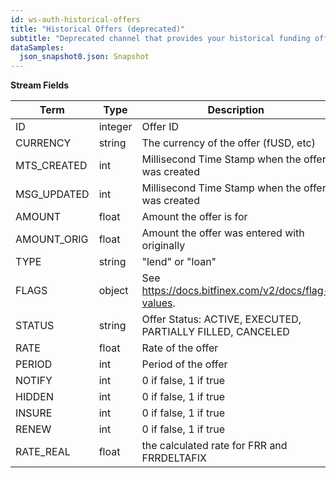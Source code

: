 ```yaml
---
id: ws-auth-historical-offers
title: "Historical Offers (deprecated)"
subtitle: "Deprecated channel that provides your historical funding offers."
dataSamples:
  json_snapshot0.json: Snapshot
---
```


**Stream Fields**

Term | Type | Description
-- | -- | --
ID  |  integer  |  Offer ID
CURRENCY  |  string  |  The currency of the offer (fUSD, etc)
MTS_CREATED  |  int  |  Millisecond Time Stamp when the offer was created
MSG_UPDATED  |  int  |  Millisecond Time Stamp when the offer was created
AMOUNT  |  float  |  Amount the offer is for
AMOUNT_ORIG  |  float  |  Amount the offer was entered with originally
TYPE  |  string  | "lend" or "loan"
FLAGS  |  object  |  See https://docs.bitfinex.com/v2/docs/flag-values.
STATUS  |  string  | Offer Status: ACTIVE, EXECUTED, PARTIALLY FILLED, CANCELED
RATE  |  float  |  Rate of the offer
PERIOD  |  int  |  Period of the offer
NOTIFY  |  int  |  0 if false, 1 if true
HIDDEN  |  int  |  0 if false, 1 if true
INSURE  |  int  |  0 if false, 1 if true
RENEW  |  int  |  0 if false, 1 if true
RATE_REAL  |  float  |  the calculated rate for FRR and FRRDELTAFIX
